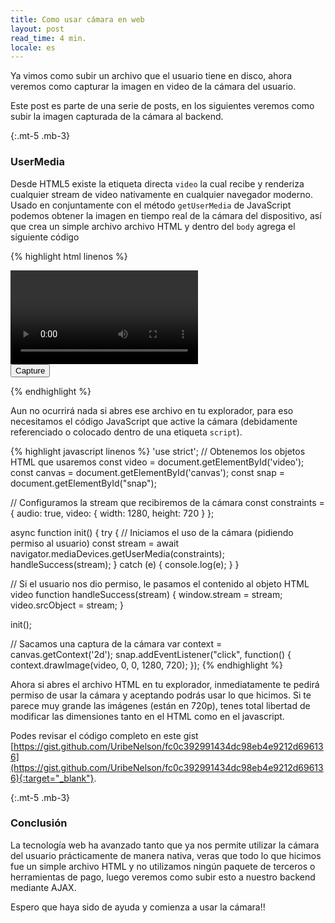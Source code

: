 ```yaml
---
title: Como usar cámara en web
layout: post
read_time: 4 min.
locale: es
---
```

Ya vimos como subir un archivo que el usuario tiene en disco, ahora veremos como capturar la imagen en video de la cámara del usuario.

Este post es parte de una serie de posts, en los siguientes veremos como subir la imagen capturada de la cámara al backend.

{:.mt-5 .mb-3}
### UserMedia

Desde HTML5 existe la etiqueta directa `video` la cual recibe y renderiza cualquier stream de video nativamente en cualquier navegador moderno. Usado en conjuntamente con el método `getUserMedia` de JavaScript podemos obtener la imagen en tiempo real de la cámara del dispositivo, así que crea un simple archivo archivo HTML y dentro del `body` agrega el siguiente código

{% highlight html linenos %}
<div class="video-wrap">
  <!-- Etiqueta donde veremos la cámara -->
  <video id="video" playsinline autoplay></video>
</div>

<!-- Botón para capturar imagen -->
<div class="controller">
  <button id="snap">Capture</button>
</div>

<!-- Sección donde veremos la captura -->
<canvas id="canvas" width="1280" height="720"></canvas>
{% endhighlight %}

Aun no ocurrirá nada si abres ese archivo en tu explorador, para eso necesitamos el código JavaScript que active la cámara (debidamente referenciado o colocado dentro de una etiqueta  `script`).

{% highlight javascript linenos %}
'use strict';
// Obtenemos los objetos HTML que usaremos
const video = document.getElementById('video');
const canvas = document.getElementById('canvas');
const snap = document.getElementById("snap");

// Configuramos la stream que recibiremos de la cámara
const constraints = {
  audio: true,
  video: {
    width: 1280,
    height: 720
  }
};

async function init() {
  try {
    // Iniciamos el uso de la cámara (pidiendo permiso al usuario)
    const stream = await navigator.mediaDevices.getUserMedia(constraints);
    handleSuccess(stream);
  } catch (e) {
    console.log(e);
  }
}

// Si el usuario nos dio permiso, le pasamos el contenido al objeto HTML video
function handleSuccess(stream) {
  window.stream = stream;
  video.srcObject = stream;
}

init();

// Sacamos una captura de la cámara
var context = canvas.getContext('2d');
snap.addEventListener("click", function() {
  context.drawImage(video, 0, 0, 1280, 720);
});
{% endhighlight %}

Ahora si abres el archivo HTML en tu explorador, inmediatamente te pedirá permiso de usar la cámara y aceptando podrás usar lo que hicimos. Si te parece muy grande las imágenes (están en 720p), tenes total libertad de modificar las dimensiones tanto en el HTML como en el javascript.

Podes revisar el código completo en este gist [https://gist.github.com/UribeNelson/fc0c392991434dc98eb4e9212d696136](https://gist.github.com/UribeNelson/fc0c392991434dc98eb4e9212d696136){:target="_blank"}.

{:.mt-5 .mb-3}
### Conclusión

La tecnología web ha avanzado tanto que ya nos permite utilizar la cámara del usuario prácticamente de manera nativa, veras que todo lo que hicimos fue un simple archivo HTML y no utilizamos ningún paquete de terceros o herramientas de pago, luego veremos como subir esto a nuestro backend mediante AJAX.

Espero que haya sido de ayuda y comienza a usar la cámara!!
